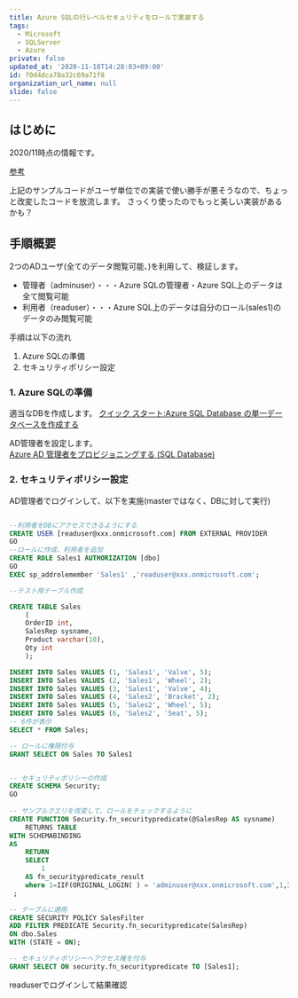 ```yaml
---
title: Azure SQLの行レベルセキュリティをロールで実装する
tags:
  - Microsoft
  - SQLServer
  - Azure
private: false
updated_at: '2020-11-18T14:28:03+09:00'
id: f0d4dca78a32c69a71f8
organization_url_name: null
slide: false
---
```

## はじめに

2020/11時点の情報です。

 [参考](https://docs.microsoft.com/ja-jp/sql/relational-databases/security/row-level-security?view=sql-server-ver15)

上記のサンプルコードがユーザ単位での実装で使い勝手が悪そうなので、ちょっと改変したコードを放流します。
さっくり使ったのでもっと美しい実装があるかも？

## 手順概要

2つのADユーザ(全てのデータ閲覧可能、)を利用して、検証します。

- 管理者（adminuser）・・・Azure SQLの管理者・Azure SQL上のデータは全て閲覧可能
- 利用者（readuser）・・・Azure SQL上のデータは自分のロール(sales1)のデータのみ閲覧可能

手順は以下の流れ
1. Azure SQLの準備
2. セキュリティポリシー設定


### 1. Azure SQLの準備

適当なDBを作成します。
[クイック スタート:Azure SQL Database の単一データベースを作成する](https://docs.microsoft.com/ja-jp/azure/azure-sql/database/single-database-create-quickstart?tabs=azure-portal)

AD管理者を設定します。  
[Azure AD 管理者をプロビジョニングする (SQL Database)](https://docs.microsoft.com/ja-jp/azure/azure-sql/database/authentication-aad-configure?tabs=azure-powershell#provision-azure-ad-admin-sql-database)


### 2. セキュリティポリシー設定

AD管理者でログインして、以下を実施(masterではなく、DBに対して実行)

```sql

--利用者をDBにアクセスできるようにする
CREATE USER [readuser@xxx.onmicrosoft.com] FROM EXTERNAL PROVIDER
GO
--ロールに作成、利用者を追加
CREATE ROLE Sales1 AUTHORIZATION [dbo]
GO
EXEC sp_addrolemember 'Sales1' ,'readuser@xxx.onmicrosoft.com';  

--テスト用テーブル作成

CREATE TABLE Sales  
    (  
    OrderID int,  
    SalesRep sysname,  
    Product varchar(10),  
    Qty int  
    );  

INSERT INTO Sales VALUES (1, 'Sales1', 'Valve', 5);
INSERT INTO Sales VALUES (2, 'Sales1', 'Wheel', 2);
INSERT INTO Sales VALUES (3, 'Sales1', 'Valve', 4);
INSERT INTO Sales VALUES (4, 'Sales2', 'Bracket', 2);
INSERT INTO Sales VALUES (5, 'Sales2', 'Wheel', 5);
INSERT INTO Sales VALUES (6, 'Sales2', 'Seat', 5);
-- 6件が表示
SELECT * FROM Sales;

-- ロールに権限付与
GRANT SELECT ON Sales TO Sales1


-- セキュリティポリシーの作成
CREATE SCHEMA Security;  
GO  
 
-- サンプルクエリを改変して、ロールをチェックするように
CREATE FUNCTION Security.fn_securitypredicate(@SalesRep AS sysname)  
    RETURNS TABLE  
WITH SCHEMABINDING  
AS  
    RETURN 
	SELECT 
		1
	AS fn_securitypredicate_result
	where 1=IIF(ORIGINAL_LOGIN( ) = 'adminuser@xxx.onmicrosoft.com',1,ISNULL(IS_ROLEMEMBER(@SalesRep , ORIGINAL_LOGIN()),0))
 ; 

-- テーブルに適用
CREATE SECURITY POLICY SalesFilter  
ADD FILTER PREDICATE Security.fn_securitypredicate(SalesRep)
ON dbo.Sales  
WITH (STATE = ON);  

-- セキュリティポリシーへアクセス権を付与
GRANT SELECT ON security.fn_securitypredicate TO [Sales1];  


```

readuserでログインして結果確認
